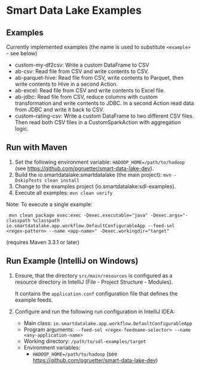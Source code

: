 # Smart Data Lake Examples

## Examples
Currently implemented examples (the name is used to substitute `<example>` - see below)
- custom-my-df2csv: Write a custom DataFrame to CSV
- ab-csv: Read file from CSV and write contents to CSV.
- ab-parquet-hive: Read file from CSV, write contents to Parquet, then write contents to Hive in a second Action.
- ab-excel: Read file from CSV and write contents to Excel file.
- ab-jdbc: Read file from CSV, reduce columns with custom transformation and write contents to JDBC. In a second Action read data from JDBC and write it back to CSV.
- custom-rating-csv: Write a custom DataFrame to two different CSV files. Then read both CSV files in a CustomSparkAction with aggregation logic.

## Run with Maven
1. Set the following environment variable: `HADOOP_HOME=/path/to/hadoop` (see https://github.com/pgruetter/smart-data-lake-dev).
1. Build the io.smartdatalake:smartdatalake (the main project): `mvn -DskipTests clean install`
1. Change to the examples project (io.smartdatalake:sdl-examples).
1. Execute all examples: `mvn clean verify`

Note: To execute a single example: 
```
 mvn clean package exec:exec -Dexec.executable="java" -Dexec.args="-classpath %classpath io.smartdatalake.app.workflow.DefaultConfigurableApp --feed-sel <regex-pattern> --name <app-name>" -Dexec.workingdir="target"
```
(requires Maven 3.3.1 or later)


## Run Example (IntelliJ on Windows)
1. Ensure, that the directory `src/main/resources` is configured as a resource directory in IntelliJ (File - Project Structure - Modules). 

    It contains the `application.conf` configuration file that defines the example feeds.
1. Configure and run the following run configuration in IntelliJ IDEA:
    - Main class: `io.smartdatalake.app.workflow.DefaultConfigurableApp`
    - Program arguments: `--feed-sel <regex-feedname-selector> --name <any-application-name>`
    - Working directory: `/path/to/sdl-examples/target`
    - Environment variables: 
        - `HADOOP_HOME=/path/to/hadoop` (see https://github.com/pgruetter/smart-data-lake-dev)
